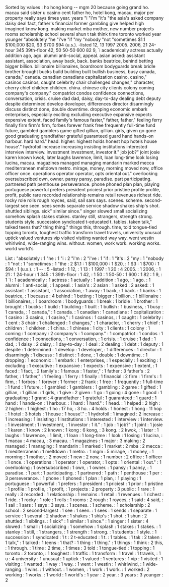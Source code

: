 Sorted by values :
ho hong kong -- mgm 20 because going grand ho. macau said sister u casino cent father ho, hotel kong, macau, major per property really says times year. years "i "i'm "it's "the asia's asked company daisy deal fact, father's financial former gambling give helped high imagined know kong. making market mba mother, new number projects rooms scholarship school several shun t tak think time toronto worked year younger "absolutely "he "i've "if "my "nobody "not "sometimes $1.1 $100,000 $20, $3 $700 $94 (u.s.). -listed 12, 13 1997 2005. 2006, 21 24-hour 345 39th-floor 42, 50 50-50 600 82 9, `i academically actress actually addition ago, ago. alumni anti-social, appeal. asian asked: assistant assistant, association, away back, back. banks beatrice, behind betting bigger billion. billionaire billionaires, boardroom bodyguards break bridle brother brought bucks build building built bullish business, busy canada, canada," canada. canadian canadians capitalization casino, casino," casinos casinos, caught celebrity chair challenged changes," character, cherry chief children children. china. chinese city clients colony coming company's company." compatriot condos confidence connections, conversation, crisis. cruise dad dad, daisy, day-to-day dealing debt deputy despite determined develop developer, differences director disarmingly discuss distinct done, double downtime. dropping economic embark enterprises, especially exciting excluding executive expansive expects expensive extent, faced family's famous faster," father, father," feeling ferry finally firm firm's firm, forbes forever frank free frequently full-time fund future, gambled gamblers game gifted gillian, gillian. girls, given go gone good graduating grandfather grateful guaranteed guard hand hands-on harbour. hard hard." head. higher: highest holds honest hop hotels house house'." hydrofoil increase increasing insisting institutions interested interview interview. investment investment, investor it." job job?" joint josie karen known kwok, later laughs lawrence, limit, loan long-time look losing lucina, macau. magazines managed managing mandarin marked mecca mediterranean meltdown metro. mirage, money, morning moved now, office officer once. operations operator operator, opts oriental out." overlooking oversubscribed own, owner. pansy pansy, paradise. part participating. partnered path penthouse perseverance. phone phoned plan plan, playing portuguese powerful prefers president priciest prior pristine profile profile, profit, public rare recorded relationship remains retail revenues richest ride. rocky role rolls rough royces, said, sail sars says. scenes. scheme. second-largest see seen. sees sends separate service shadow shakes ship's shot. shuttled siblings. sick" similar since." singer slowed small socializing somehow splash stakes stakes. stanley still, strangers, strength strong. students style. succession syndicated t-educated t. tables. taken talk," talked teens that? thing thing." things this, through. time, told tongue-tied topping toronto, toughest traffic transform travel travels, university unusual uptick valued ventures vip visited visiting wanted way way. went westin whirlwind, wide-ranging wins. without. women, work work. working works. world world's 

List :
"absolutely : 1
"he : 1
"i : 2
"i'm : 2
"i've : 1
"if : 1
"it's : 2
"my : 1
"nobody : 1
"not : 1
"sometimes : 1
"the : 2
$1.1 : 1
$100,000 : 1
$20, : 1
$3 : 1
$700 : 1
$94 : 1
(u.s.). : 1
-- : 5
-listed : 1
12, : 1
13 : 1
1997 : 1
20 : 4
2005. : 1
2006, : 1
21 : 1
24-hour : 1
345 : 1
39th-floor : 1
42, : 1
50 : 1
50-50 : 1
600 : 1
82 : 1
9, : 1
`i : 1
academically : 1
actress : 1
actually : 1
addition : 1
ago, : 1
ago. : 1
alumni : 1
anti-social, : 1
appeal. : 1
asia's : 2
asian : 1
asked : 2
asked: : 1
assistant : 1
assistant, : 1
association, : 1
away : 1
back, : 1
back. : 1
banks : 1
beatrice, : 1
because : 4
behind : 1
betting : 1
bigger : 1
billion. : 1
billionaire : 1
billionaires, : 1
boardroom : 1
bodyguards : 1
break : 1
bridle : 1
brother : 1
brought : 1
bucks : 1
build : 1
building : 1
built : 1
bullish : 1
business, : 1
busy : 1
canada, : 1
canada," : 1
canada. : 1
canadian : 1
canadians : 1
capitalization : 1
casino : 3
casino, : 1
casino," : 1
casinos : 1
casinos, : 1
caught : 1
celebrity : 1
cent : 3
chair : 1
challenged : 1
changes," : 1
character, : 1
cherry : 1
chief : 1
children : 1
children. : 1
china. : 1
chinese : 1
city : 1
clients : 1
colony : 1
coming : 1
company : 2
company's : 1
company." : 1
compatriot : 1
condos : 1
confidence : 1
connections, : 1
conversation, : 1
crisis. : 1
cruise : 1
dad : 1
dad, : 1
daisy : 2
daisy, : 1
day-to-day : 1
deal : 2
dealing : 1
debt : 1
deputy : 1
despite : 1
determined : 1
develop : 1
developer, : 1
differences : 1
director : 1
disarmingly : 1
discuss : 1
distinct : 1
done, : 1
double : 1
downtime. : 1
dropping : 1
economic : 1
embark : 1
enterprises, : 1
especially : 1
exciting : 1
excluding : 1
executive : 1
expansive : 1
expects : 1
expensive : 1
extent, : 1
faced : 1
fact, : 2
family's : 1
famous : 1
faster," : 1
father : 3
father's : 2
father, : 1
father," : 1
feeling : 1
ferry : 1
finally : 1
financial : 2
firm : 1
firm's : 1
firm, : 1
forbes : 1
forever : 1
former : 2
frank : 1
free : 1
frequently : 1
full-time : 1
fund : 1
future, : 1
gambled : 1
gamblers : 1
gambling : 2
game : 1
gifted : 1
gillian, : 1
gillian. : 1
girls, : 1
give : 2
given : 1
go : 1
going : 4
gone : 1
good : 1
graduating : 1
grand : 4
grandfather : 1
grateful : 1
guaranteed : 1
guard : 1
hand : 1
hands-on : 1
harbour. : 1
hard : 1
hard." : 1
head. : 1
helped : 2
high : 2
higher: : 1
highest : 1
ho : 17
ho, : 3
ho. : 4
holds : 1
honest : 1
hong : 11
hop : 1
hotel : 3
hotels : 1
house : 1
house'." : 1
hydrofoil : 1
imagined : 2
increase : 1
increasing : 1
insisting : 1
institutions : 1
interested : 1
interview : 1
interview. : 1
investment : 1
investment, : 1
investor : 1
it." : 1
job : 1
job?" : 1
joint : 1
josie : 1
karen : 1
know : 2
known : 1
kong : 6
kong, : 3
kong. : 2
kwok, : 1
later : 1
laughs : 1
lawrence, : 1
limit, : 1
loan : 1
long-time : 1
look : 1
losing : 1
lucina, : 1
macau : 4
macau, : 3
macau. : 1
magazines : 1
major : 3
making : 2
managed : 1
managing : 1
mandarin : 1
marked : 1
market : 2
mba : 2
mecca : 1
mediterranean : 1
meltdown : 1
metro. : 1
mgm : 5
mirage, : 1
money, : 1
morning : 1
mother, : 2
moved : 1
new : 2
now, : 1
number : 2
office : 1
officer : 1
once. : 1
operations : 1
operator : 1
operator, : 1
opts : 1
oriental : 1
out." : 1
overlooking : 1
oversubscribed : 1
own, : 1
owner. : 1
pansy : 1
pansy, : 1
paradise. : 1
part : 1
participating. : 1
partnered : 1
path : 1
penthouse : 1
per : 3
perseverance. : 1
phone : 1
phoned : 1
plan : 1
plan, : 1
playing : 1
portuguese : 1
powerful : 1
prefers : 1
president : 1
priciest : 1
prior : 1
pristine : 1
profile : 1
profile, : 1
profit, : 1
projects : 2
property : 3
public : 1
rare : 1
really : 3
recorded : 1
relationship : 1
remains : 1
retail : 1
revenues : 1
richest : 1
ride. : 1
rocky : 1
role : 1
rolls : 1
rooms : 2
rough : 1
royces, : 1
said : 4
said, : 1
sail : 1
sars : 1
says : 3
says. : 1
scenes. : 1
scheme. : 1
scholarship : 2
school : 2
second-largest : 1
see : 1
seen. : 1
sees : 1
sends : 1
separate : 1
service : 1
several : 2
shadow : 1
shakes : 1
ship's : 1
shot. : 1
shun : 2
shuttled : 1
siblings. : 1
sick" : 1
similar : 1
since." : 1
singer : 1
sister : 4
slowed : 1
small : 1
socializing : 1
somehow : 1
splash : 1
stakes : 1
stakes. : 1
stanley : 1
still, : 1
strangers, : 1
strength : 1
strong. : 1
students : 1
style. : 1
succession : 1
syndicated : 1
t : 2
t-educated : 1
t. : 1
tables. : 1
tak : 2
taken : 1
talk," : 1
talked : 1
teens : 1
that? : 1
thing : 1
thing." : 1
things : 1
think : 2
this, : 1
through. : 1
time : 2
time, : 1
times : 3
told : 1
tongue-tied : 1
topping : 1
toronto : 2
toronto, : 1
toughest : 1
traffic : 1
transform : 1
travel : 1
travels, : 1
u : 4
university : 1
unusual : 1
uptick : 1
valued : 1
ventures : 1
vip : 1
visited : 1
visiting : 1
wanted : 1
way : 1
way. : 1
went : 1
westin : 1
whirlwind, : 1
wide-ranging : 1
wins. : 1
without. : 1
women, : 1
work : 1
work. : 1
worked : 2
working : 1
works. : 1
world : 1
world's : 1
year : 2
year. : 3
years : 3
younger : 2
